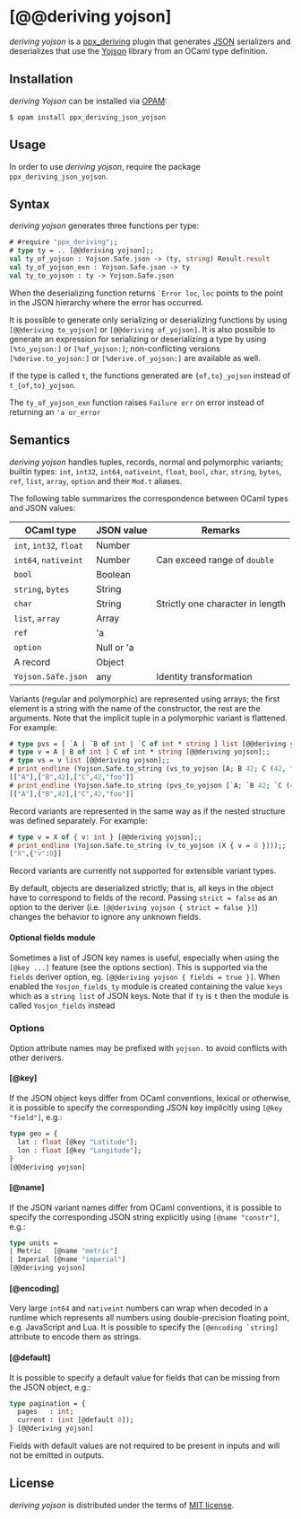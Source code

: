 [@@deriving yojson]
===================

_deriving yojson_ is a [ppx_deriving][pd] plugin that generates
[JSON][] serializers and deserializes that use the [Yojson][] library
from an OCaml type definition.

[pd]: https://github.com/whitequark/ppx_deriving
[json]: http://tools.ietf.org/html/rfc4627
[yojson]: http://mjambon.com/yojson.html

Installation
------------

_deriving Yojson_ can be installed via [OPAM](https://opam.ocaml.org):

    $ opam install ppx_deriving_json_yojson

Usage
-----

In order to use _deriving yojson_, require the package `ppx_deriving_json_yojson`.

Syntax
------

_deriving yojson_ generates three functions per type:

``` ocaml
# #require "ppx_deriving";;
# type ty = .. [@@deriving yojson];;
val ty_of_yojson : Yojson.Safe.json -> (ty, string) Result.result
val ty_of_yojson_exn : Yojson.Safe.json -> ty
val ty_to_yojson : ty -> Yojson.Safe.json
```

When the deserializing function returns <code>\`Error loc</code>, `loc` points to the point in the JSON hierarchy where the error has occurred.

It is possible to generate only serializing or deserializing functions by using `[@@deriving to_yojson]` or `[@@deriving of_yojson]`. It is also possible to generate an expression for serializing or deserializing a type by using `[%to_yojson:]` or `[%of_yojson:]`; non-conflicting versions `[%derive.to_yojson:]` or `[%derive.of_yojson:]` are available as well.

If the type is called `t`, the functions generated are `{of,to}_yojson` instead of `t_{of,to}_yojson`.

The `ty_of_yojson_exn` function raises `Failure err` on error instead of returning an `'a or_error`

Semantics
---------

_deriving yojson_ handles tuples, records, normal and polymorphic variants; builtin types: `int`, `int32`, `int64`, `nativeint`, `float`, `bool`, `char`, `string`, `bytes`, `ref`, `list`, `array`, `option` and their `Mod.t` aliases.

The following table summarizes the correspondence between OCaml types and JSON values:

| OCaml type             | JSON value | Remarks                          |
| ---------------------- | ---------- | -------------------------------- |
| `int`, `int32`, `float`| Number     |                                  |
| `int64`, `nativeint`   | Number     | Can exceed range of `double`     |
| `bool`                 | Boolean    |                                  |
| `string`, `bytes`      | String     |                                  |
| `char`                 | String     | Strictly one character in length |
| `list`, `array`        | Array      |                                  |
| `ref`                  | 'a         |                                  |
| `option`               | Null or 'a |                                  |
| A record               | Object     |                                  |
| `Yojson.Safe.json`     | any        | Identity transformation          |

Variants (regular and polymorphic) are represented using arrays; the first element is a string with the name of the constructor, the rest are the arguments. Note that the implicit tuple in a polymorphic variant is flattened. For example:

``` ocaml
# type pvs = [ `A | `B of int | `C of int * string ] list [@@deriving yojson];;
# type v = A | B of int | C of int * string [@@deriving yojson];;
# type vs = v list [@@deriving yojson];;
# print_endline (Yojson.Safe.to_string (vs_to_yojson [A; B 42; C (42, "foo")]));;
[["A"],["B",42],["C",42,"foo"]]
# print_endline (Yojson.Safe.to_string (pvs_to_yojson [`A; `B 42; `C (42, "foo")]));;
[["A"],["B",42],["C",42,"foo"]]
```

Record variants are represented in the same way as if the nested structure was defined separately. For example:

```ocaml
# type v = X of { v: int } [@@deriving yojson];;
# print_endline (Yojson.Safe.to_string (v_to_yojson (X { v = 0 })));;
["X",{"v":0}]
```

Record variants are currently not supported for extensible variant types.

By default, objects are deserialized strictly; that is, all keys in the object have to correspond to fields of the record. Passing `strict = false` as an option to the deriver  (i.e. `[@@deriving yojson { strict = false }]`) changes the behavior to ignore any unknown fields.

#### Optional fields module
Sometimes a list of JSON key names is useful, especially when using the `[@key ...]` feature (see the options section).
This is supported via the `fields` deriver option,  eg. `[@@deriving yojson { fields = true }]`.
When enabled the `Yosjon_fields_ty` module is created containing the value `keys` which as a `string list` of JSON keys.
Note that if `ty` is `t` then the module is called `Yosjon_fields` instead

### Options

Option attribute names may be prefixed with `yojson.` to avoid conflicts with other derivers.

#### [@key]

If the JSON object keys differ from OCaml conventions, lexical or otherwise, it is possible to specify the corresponding JSON key implicitly using <code>[@key "field"]</code>, e.g.:

``` ocaml
type geo = {
  lat : float [@key "Latitude"];
  lon : float [@key "Longitude"];
}
[@@deriving yojson]
```

#### [@name]

If the JSON variant names differ from OCaml conventions, it is possible to specify the corresponding JSON string explicitly using <code>[@name "constr"]</code>, e.g.:

``` ocaml
type units =
| Metric   [@name "metric"]
| Imperial [@name "imperial"]
[@@deriving yojson]
```

#### [@encoding]

Very large `int64` and `nativeint` numbers can wrap when decoded in a runtime which represents all numbers using double-precision floating point, e.g. JavaScript and Lua. It is possible to specify the <code>[@encoding \`string]</code> attribute to encode them as strings.

#### [@default]

It is possible to specify a default value for fields that can be missing from the JSON object, e.g.:

``` ocaml
type pagination = {
  pages   : int;
  current : (int [@default 0]);
} [@@deriving yojson]
```

Fields with default values are not required to be present in inputs and will not be emitted in outputs.

License
-------

_deriving yojson_ is distributed under the terms of [MIT license](LICENSE.txt).
